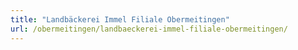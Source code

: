 ```yaml
---
title: "Landbäckerei Immel Filiale Obermeitingen"
url: /obermeitingen/landbaeckerei-immel-filiale-obermeitingen/
---
```


